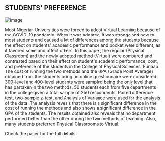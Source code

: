 ## STUDENTS' PREFERENCE
 
 
 ![image](https://user-images.githubusercontent.com/105982006/229078661-4dcdd57a-ebad-48b0-b158-e84067f0444d.png)


Most Nigerian Universities were forced to adopt Virtual Learning because of the COVID-19 pandemic. When it was adopted, it was strange and new to most students and caused a lot of differences among the students because the effect on students' academic performance and pocket were different, as it favored some and affect others. In this paper, the regular (Physical Classroom) and the newly adopted method (Virtual) were compared and contrasted based on their effect on student's academic performance, cost, and preference of the students in the College of Physical Sciences, Funaab. The cost of running the two methods and the GPA (Grade Point Average) obtained from the students using an online questionnaire were considered. 300-level and 400-level students were sampled being the only level that has partaken in the two methods. 50 students each from five departments in the college given a total sample of 250 respondents. Paired difference test, two-sample z-test, and Analysis of Variance were used for the analysis of the data. The analysis reveals that there is a significant difference in the cost of running the methods and also shows a significant difference in the GPA of the students. The results obtained also reveals that no department performed better than the other during the two methods of teaching. Also, many students preferred Physical Classrooms to Virtual. 

Check the paper for the full details.
